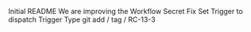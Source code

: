 Initial README
We are improving the Workflow
Secret Fix
Set Trigger to dispatch
Trigger Type
git add / tag / RC-13-3